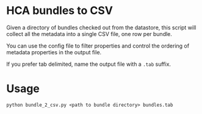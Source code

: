 # HCA bundles to CSV

Given a directory of bundles checked out from the datastore, this script will collect all the
metadata into a single CSV file, one row per bundle.

You can use the config file to filter properties and control the ordering of metadata properties in the output file.

If you prefer tab delimited, name the output file with a `.tab` suffix.

# Usage

`python bundle_2_csv.py <path to bundle directory> bundles.tab`
